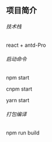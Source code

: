 ## 项目简介


###### 技术栈
react + antd-Pro 


###### 启动命令

npm  start

cnpm start

yarn start

###### 打包编译

npm run build
